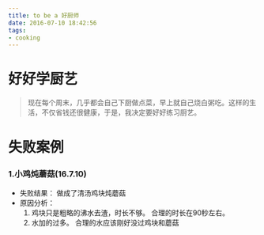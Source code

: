 ```yaml
---
title: to be a 好厨师
date: 2016-07-10 18:42:56
tags:
- cooking
---
```


# 好好学厨艺
> 现在每个周末，几乎都会自己下厨做点菜，早上就自己烧白粥吃。这样的生活，不仅省钱还很健康，于是，我决定要好好练习厨艺。

# 失败案例
### 1.小鸡炖蘑菇(16.7.10)
- 失败结果： 做成了清汤鸡块炖蘑菇
- 原因分析： 
    1. 鸡块只是粗略的沸水去渣，时长不够。 合理的时长在90秒左右。
    2. 水加的过多。  合理的水应该刚好没过鸡块和蘑菇
